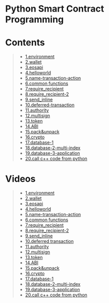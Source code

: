 # Python Smart Contract Programming

# Contents

> - [1.environment](01.environment.md)
> - [2.wallet](02.wallet.md)
> - [3.eosapi](03.eosapi.md)
> - [4.helloworld](04.helloworld.md)
> - [5.name-transaction-action](05.name-transaction-action.md)
> - [6.common functions](06.common-functions.md)
> - [7.require_recipient](07.require_recipient.md)
> - [8.require_recipient-2](08.require_recipient-2.md)
> - [9.send_inline](09.send_inline.md)
> - [10.deferred-transaction](10.deferred-transaction.md)
> - [11.authority](11.authority.md)
> - [12.multisign](12.multi-sign.md)
> - [13.token](13.token.md)
> - [14.ABI](14.abi.md)
> - [15.pack&unpack](15.pack&unpack.md)
> - [16.crypto](16.crypto.md)
> - [17.database-1](17.database-1.md)
> - [18.database-2-multi-index](18.database-multiindex.md)
> - [19.database-3-application](19.database-3-implementation.md)
> - [20.call c++ code from python](20.call-c++-contract.md)

# Videos

> - [1.environment](https://www.youtube.com/watch?v=pEj6Mikt7mE&list=PLdU-2LVoFXHS5KSUwTCIya9GAiJ7BRXhf&index=1)
> - [2.wallet](https://www.youtube.com/watch?v=5KxC7gfcDVo&list=PLdU-2LVoFXHS5KSUwTCIya9GAiJ7BRXhf&index=2)
> - [3.eosapi](https://www.youtube.com/watch?v=6cY0l4jn4eo&list=PLdU-2LVoFXHS5KSUwTCIya9GAiJ7BRXhf&index=3)
> - [4.helloworld](https://www.youtube.com/watch?v=K-PO6ZFegfw&list=PLdU-2LVoFXHS5KSUwTCIya9GAiJ7BRXhf&index=4)
> - [5.name-transaction-action](https://www.youtube.com/watch?v=6RuIIx3QRYI&list=PLdU-2LVoFXHS5KSUwTCIya9GAiJ7BRXhf&index=5)
> - [6.common functions](https://www.youtube.com/watch?v=sWftH27Vj-I&list=PLdU-2LVoFXHS5KSUwTCIya9GAiJ7BRXhf&index=6)
> - [7.require_recipient](https://www.youtube.com/watch?v=FZ4X_44UR2M&list=PLdU-2LVoFXHS5KSUwTCIya9GAiJ7BRXhf&index=7)
> - [8.require_recipient-2](https://www.youtube.com/watch?v=dRk2reLqRXE&list=PLdU-2LVoFXHS5KSUwTCIya9GAiJ7BRXhf&index=8)
> - [9.send_inline](https://www.youtube.com/watch?v=v-0O8PMONS0&list=PLdU-2LVoFXHS5KSUwTCIya9GAiJ7BRXhf&index=9)
> - [10.deferred transaction](https://www.youtube.com/watch?v=FnRRrez8wAI&list=PLdU-2LVoFXHS5KSUwTCIya9GAiJ7BRXhf&index=10)
> - [11.authority](https://www.youtube.com/watch?v=zbFsOWpGYRg&list=PLdU-2LVoFXHS5KSUwTCIya9GAiJ7BRXhf&index=11)
> - [12.multisign](https://www.youtube.com/watch?v=pcLRkzgY23U&list=PLdU-2LVoFXHS5KSUwTCIya9GAiJ7BRXhf&index=12)
> - [13.token](https://www.youtube.com/watch?v=8p4KTk8WYx0&list=PLdU-2LVoFXHS5KSUwTCIya9GAiJ7BRXhf&index=13)
> - [14.ABI](https://www.youtube.com/watch?v=QhrYOBy0vLU&list=PLdU-2LVoFXHS5KSUwTCIya9GAiJ7BRXhf&index=14)
> - [15.pack&unpack](https://www.youtube.com/watch?v=_vhCAccJ11k&list=PLdU-2LVoFXHS5KSUwTCIya9GAiJ7BRXhf&index=15)
> - [16.crypto](https://www.youtube.com/watch?v=oTxN_B7Q2tI&list=PLdU-2LVoFXHS5KSUwTCIya9GAiJ7BRXhf&index=16)
> - [17.database-1](https://www.youtube.com/watch?v=3BZf5KmVXTI&list=PLdU-2LVoFXHS5KSUwTCIya9GAiJ7BRXhf&index=17)
> - [18.database-2-multi-index](https://www.youtube.com/watch?v=BExVRvmI9UE&list=PLdU-2LVoFXHS5KSUwTCIya9GAiJ7BRXhf&index=18)
> - [19.database-3-application](https://www.youtube.com/watch?v=v0DLBu8U18s&list=PLdU-2LVoFXHS5KSUwTCIya9GAiJ7BRXhf&index=19)
> - [20.call c++ code from python](https://www.youtube.com/watch?v=Pioz4hzr-Tw&list=PLdU-2LVoFXHS5KSUwTCIya9GAiJ7BRXhf&index=20)

